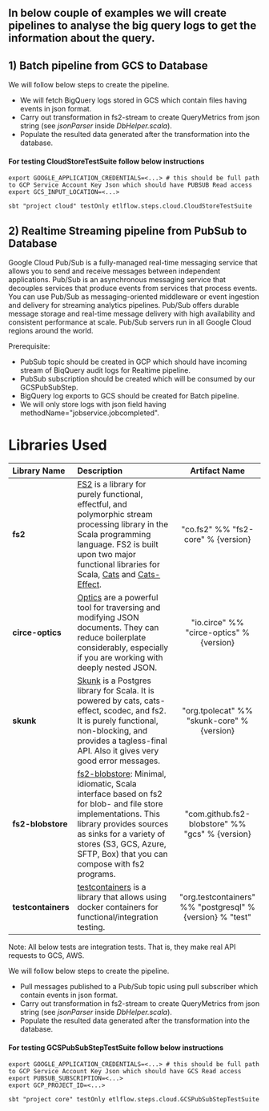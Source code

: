 ## In below couple of examples we will create pipelines to analyse the big query logs to get the information about the query.

## 1) Batch pipeline from GCS to Database
   We will follow below steps to create the pipeline.
   * We will fetch BigQuery logs stored in GCS which contain files having events in json format. 
   * Carry out transformation in fs2-stream to create QueryMetrics from json string (see *jsonParser* inside *DbHelper.scala*). 
   * Populate the resulted data generated after the transformation into the database.

#### For testing CloudStoreTestSuite follow below instructions
	export GOOGLE_APPLICATION_CREDENTIALS=<...> # this should be full path to GCP Service Account Key Json which should have PUBSUB Read access 
	export GCS_INPUT_LOCATION=<...>
	
	sbt "project cloud" testOnly etlflow.steps.cloud.CloudStoreTestSuite

## 2) Realtime Streaming pipeline from PubSub to Database   
Google Cloud Pub/Sub is a fully-managed real-time messaging service that allows you to send and receive messages between independent applications. Pub/Sub is an asynchronous messaging service that decouples services that produce events from services that process events. You can use Pub/Sub as messaging-oriented middleware or event ingestion and delivery for streaming analytics pipelines. Pub/Sub offers durable message storage and real-time message delivery with high availability and consistent performance at scale. Pub/Sub servers run in all Google Cloud regions around the world.

Prerequisite:
* PubSub topic should be created in GCP which should have incoming stream of BiqQuery audit logs for Realtime pipeline.
* PubSub subscription should be created which will be consumed by our GCSPubSubStep.
* BigQuery log exports to GCS should be created for Batch pipeline.
* We will only store logs with json field having methodName="jobservice.jobcompleted".

# Libraries Used
| Library Name| Description | Artifact Name |
| :---        |    :----    |     :---:     |
| **fs2**     | [FS2](https://fs2.io/) is a library for purely functional, effectful, and polymorphic stream processing library in the Scala programming language. FS2 is built upon two major functional libraries for Scala, [Cats](https://typelevel.org/cats/) and [Cats-Effect](https://typelevel.org/cats-effect/).       | "co.fs2" %% "fs2-core" % {version}   |
| **circe-optics**   | [Optics](https://circe.github.io/circe/optics.html) are a powerful tool for traversing and modifying JSON documents. They can reduce boilerplate considerably, especially if you are working with deeply nested JSON.        | "io.circe" %% "circe-optics" % {version}    |
| **skunk** | [Skunk](https://tpolecat.github.io/skunk/) is a Postgres library for Scala. It is powered by cats, cats-effect, scodec, and fs2. It is purely functional, non-blocking, and provides a tagless-final API. Also it gives very good error messages. |  "org.tpolecat" %% "skunk-core" % {version} |
| **fs2-blobstore**     |    [fs2-blobstore](https://github.com/fs2-blobstore/fs2-blobstore): Minimal, idiomatic, Scala interface based on fs2 for blob- and file store implementations. This library provides sources as sinks for a variety of stores (S3, GCS, Azure, SFTP, Box) that you can compose with fs2 programs.   |     "com.github.fs2-blobstore" %% "gcs" % {version}    |
| **testcontainers**| [testcontainers](https://github.com/testcontainers/testcontainers-java) is a library that allows using docker containers for functional/integration testing. | "org.testcontainers" %% "postgresql" % {version} % "test" |

Note: All below tests are integration tests. That is, they make real API requests to GCS, AWS.

   We will follow below steps to create the pipeline.
   * Pull messages published to a Pub/Sub topic using pull subscriber which contain events in json format. 
   * Carry out transformation in fs2-stream to create QueryMetrics from json string (see *jsonParser* inside *DbHelper.scala*). 
   * Populate the resulted data generated after the transformation into the database.
 	
#### For testing GCSPubSubStepTestSuite follow below instructions
	export GOOGLE_APPLICATION_CREDENTIALS=<...> # this should be full path to GCP Service Account Key Json which should have GCS Read access 
	export PUBSUB_SUBSCRIPTION=<...>
	export GCP_PROJECT_ID=<...>
    
    sbt "project core" testOnly etlflow.steps.cloud.GCSPubSubStepTestSuite
